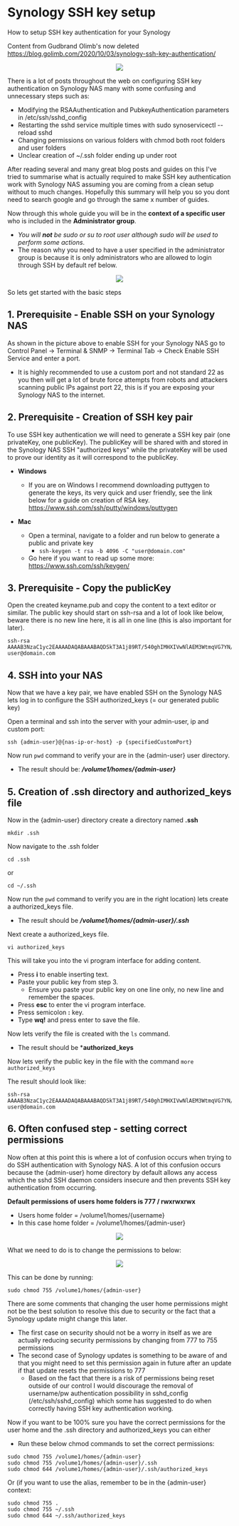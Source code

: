 # Synology SSH key setup
How to setup SSH key authentication for your Synology

Content from Gudbrand Olimb's now deleted https://blog.golimb.com/2020/10/03/synology-ssh-key-authentication/

<p align="center"><img src="/images/icon.jpg"></p>

There is a lot of posts throughout the web on configuring SSH key authentication on Synology NAS many with some confusing and unnecessary steps such as:
- Modifying the RSAAuthentication and PubkeyAuthentication parameters in /etc/ssh/sshd_config
- Restarting the sshd service multiple times with sudo synoservicectl --reload sshd
- Changing permissions on various folders with chmod both root folders and user folders
- Unclear creation of ~/.ssh folder ending up under root

After reading several and many great blog posts and guides on this I've tried to summarise what is actually required to make SSH key authentication work with Synology NAS assuming you are coming from a clean setup without to much changes. Hopefully this summary will help you so you dont need to search google and go through the same x number of guides.

Now through this whole guide you will be in the **context of a specific user** who is included in the **Administrator group**.
- _You will_ ***not*** _be sudo or su to root user although sudo will be used to perform some actions_.
- The reason why you need to have a user specified in the administrator group is because it is only administrators who are allowed to login through SSH by default ref below.

<p align="center"><img src="/images/image-1.png"></p>

So lets get started with the basic steps

## 1. Prerequisite - Enable SSH on your Synology NAS
As shown in the picture above to enable SSH for your Synology NAS go to Control Panel -> Terminal & SNMP -> Terminal Tab -> Check Enable SSH Service and enter a port.

- It is highly recommended to use a custom port and not standard 22 as you then will get a lot of brute force attempts from robots and attackers scanning public IPs against port 22, this is if you are exposing your Synology NAS to the internet.

## 2. Prerequisite - Creation of SSH key pair
To use SSH key authentication we will need to generate a SSH key pair (one privateKey, one publicKey). The publicKey will be shared with and stored in the Synology NAS SSH "authorized keys" while the privateKey will be used to prove our identity as it will correspond to the publicKey.

- **Windows**
   - If you are on Windows I recommend downloading puttygen to generate the keys, its very quick and user friendly, see the link below for a guide on creation of RSA key.
https://www.ssh.com/ssh/putty/windows/puttygen

- **Mac**
   - Open a terminal, navigate to a folder and run below to generate a public and private key
      - `ssh-keygen -t rsa -b 4096 -C "user@domain.com"`
   - Go here if you want to read up some more: https://www.ssh.com/ssh/keygen/

## 3. Prerequisite - Copy the publicKey
Open the created keyname.pub and copy the content to a text editor or similar. The public key should start on ssh-rsa and a lot of look like below, beware there is no new line here, it is all in one line (this is also important for later).
```
ssh-rsa AAAAB3NzaC1yc2EAAAADAQABAAABAQDSkT3A1j89RT/540ghIMHXIVwNlAEM3WtmqVG7YN/wYwtsJ8iCszg4/lXQsfLFxYmEVe8L9atgtMGCi5QdYPl4X/c+5YxFfm88Yjfx+2xEgUdOr864eaI22yaNMQ0AlyilmK+PcSyxKP4dzkf6B5Nsw8lhfB5n9F5md6GHLLjOGuBbHYlesKJKnt2cMzzS90BdRk73qW6wJ+MCUWo+cyBFZVGOzrjJGEcHewOCbVs+IJWBFSi6w1enbKGc+RY9KrnzeDKWWqzYnNofiHGVFAuMxrmZOasqlTIKiC2UK3RmLxZicWiQmPnpnjJRo7pL0oYM9r/sIWzD6i2S9szDy6aZ user@domain.com
```

## 4. SSH into your NAS
Now that we have a key pair, we have enabled SSH on the Synology NAS lets log in to configure the SSH authorized_keys (= our generated public key)

Open a terminal and ssh into the server with your admin-user, ip and custom port: 

```
ssh {admin-user}@{nas-ip-or-host} -p {specifiedCustomPort}
```

Now run `pwd` command to verify your are in the {admin-user} user directory. 
- The result should be: ***/volume1/homes/{admin-user}***

## 5. Creation of .ssh directory and authorized_keys file
Now in the {admin-user} directory create a directory named **.ssh**

```
mkdir .ssh
```

Now navigate to the .ssh folder

```
cd .ssh
```

or

```
cd ~/.ssh
```

Now run the `pwd` command to verify you are in the right location) lets create a authorized_keys file.
  - The result should be ***/volume1/homes/{admin-user}/.ssh***

Next create a authorized_keys file.

```
vi authorized_keys
```

This will take you into the vi program interface for adding content.

- Press **i** to enable inserting text.
- Paste your public key from step 3.
   - Ensure you paste your public key on one line only, no new line and remember the spaces.
- Press **esc** to enter the vi program interface.
- Press semicolon **:** key.
- Type **wq!** and press enter to save the file.

Now lets verify the file is created with the `ls` command.
  - The result should be ***authorized_keys**

Now lets verify the public key in the file with the command `more authorized_keys`

The result should look like:

```
ssh-rsa AAAAB3NzaC1yc2EAAAADAQABAAABAQDSkT3A1j89RT/540ghIMHXIVwNlAEM3WtmqVG7YN/wYwtsJ8iCszg4/lXQsfLFxYmEVe8L9atgtMGCi5QdYPl4X/c+5YxFfm88Yjfx+2xEgUdOr864eaI22yaNMQ0AlyilmK+PcSyxKP4dzkf6B5Nsw8lhfB5n9F5md6GHLLjOGuBbHYlesKJKnt2cMzzS90BdRk73qW6wJ+MCUWo+cyBFZVGOzrjJGEcHewOCbVs+IJWBFSi6w1enbKGc+RY9KrnzeDKWWqzYnNofiHGVFAuMxrmZOasqlTIKiC2UK3RmLxZicWiQmPnpnjJRo7pL0oYM9r/sIWzD6i2S9szDy6aZ user@domain.com
```

## 6. Often confused step - setting correct permissions
Now often at this point this is where a lot of confusion occurs when trying to do SSH authentication with Synology NAS. A lot of this confusion occurs because the {admin-user} home directory by default allows any access which the sshd SSH daemon considers insecure and then prevents SSH key authentication from occurring.

**Default permissions of users home folders is 777 / rwxrwxrwx**
- Users home folder = /volume1/homes/{username}
- In this case home folder = /volume1/homes/{admin-user}

<p align="center"><img src="/images/image-2.png"></p>

What we need to do is to change the permissions to below:

<p align="center"><img src="/images/image-3.png"></p>

This can be done by running:
```
sudo chmod 755 /volume1/homes/{admin-user}
```
There are some comments that changing the user home permissions might not be the best solution to resolve this due to security or the fact that a Synology update might change this later.
- The first case on security should not be a worry in itself as we are actually reducing security permissions by changing from 777 to 755 permissions
- The second case of Synology updates is something to be aware of and that you might need to set this permission again in future after an update if that update resets the permissions to 777
  - Based on the fact that there is a risk of permissions being reset outside of our control I would discourage the removal of username/pw authentication possibility in sshd_config (/etc/ssh/sshd_config) which some has suggested to do when correctly having SSH key authentication working.
 
Now if you want to be 100% sure you have the correct permissions for the user home and the .ssh directory and authorized_keys you can either
- Run these below chmod commands to set the correct permissions:
```
sudo chmod 755 /volume1/homes/{admin-user}
sudo chmod 755 /volume1/homes/{admin-user}/.ssh
sudo chmod 644 /volume1/homes/{admin-user}/.ssh/authorized_keys
```

Or (if you want to use the alias, remember to be in the {admin-user} context:
```
sudo chmod 755 .
sudo chmod 755 ~/.ssh
sudo chmod 644 ~/.ssh/authorized_keys
```

